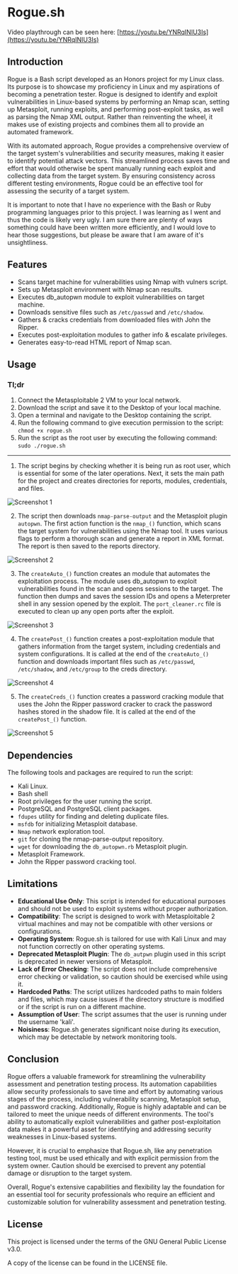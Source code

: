 # Rogue.sh
Video playthrough can be seen here: [https://youtu.be/YNRqINIU3Is](https://youtu.be/YNRqINIU3Is)

## Introduction

Rogue is a Bash script developed as an Honors project for my Linux class. Its purpose is to showcase my proficiency in Linux and my aspirations of becoming a penetration tester. Rogue is designed to identify and exploit vulnerabilities in Linux-based systems by performing an Nmap scan, setting up Metasploit, running exploits, and performing post-exploit tasks, as well as parsing the Nmap XML output. Rather than reinventing the wheel, it makes use of existing projects and combines them all to provide an automated framework.

With its automated approach, Rogue provides a comprehensive overview of the target system's vulnerabilities and security measures, making it easier to identify potential attack vectors. This streamlined process saves time and effort that would otherwise be spent manually running each exploit and collecting data from the target system. By ensuring consistency across different testing environments, Rogue could be an effective tool for assessing the security of a target system.

It is important to note that I have no experience with the Bash or Ruby programming languages prior to this project. I was learning as I went and thus the code is likely very ugly. I am sure there are plenty of ways something could have been written more efficiently, and I would love to hear those suggestions, but please be aware that I am aware of it's unsightliness.

## Features

- Scans target machine for vulnerabilities using Nmap with vulners script.
- Sets up Metasploit environment with Nmap scan results.
- Executes db_autopwn module to exploit vulnerabilities on target machine.
- Downloads sensitive files such as `/etc/passwd` and `/etc/shadow`.
- Gathers & cracks credentials from downloaded files with John the Ripper.
- Executes post-exploitation modules to gather info & escalate privileges.
- Generates easy-to-read HTML report of Nmap scan.

## Usage

### Tl;dr

1. Connect the Metasploitable 2 VM to your local network.
2. Download the script and save it to the Desktop of your local machine.
3. Open a terminal and navigate to the Desktop containing the script.
4. Run the following command to give execution permission to the script: `chmod +x rogue.sh`
5. Run the script as the root user by executing the following command: `sudo ./rogue.sh`

---

1. The script begins by checking whether it is being run as root user, which is essential for some of the later operations. Next, it sets the main path for the project and creates directories for reports, modules, credentials, and files.

![Screenshot 1](https://github.com/1337spectra/rogue/blob/143ec64bc83bf27a3f93913f4c6678358a5cfaeb/images/1.jpg)

2. The script then downloads `nmap-parse-output` and the Metasploit plugin `autopwn`. The first action function is the `nmap_()` function, which scans the target system for vulnerabilities using the Nmap tool. It uses various flags to perform a thorough scan and generate a report in XML format. The report is then saved to the reports directory.

![Screenshot 2](https://github.com/1337spectra/rogue/blob/143ec64bc83bf27a3f93913f4c6678358a5cfaeb/images/2.jpg)

3. The `createAuto_()` function creates an module that automates the exploitation process. The module uses db_autopwn to exploit vulnerabilities found in the scan and opens sessions to the target. The function then dumps and saves the session IDs and opens a Meterpreter shell in any session opened by the exploit. The `port_cleaner.rc` file is executed to clean up any open ports after the exploit.

![Screenshot 3](https://github.com/1337spectra/rogue/blob/143ec64bc83bf27a3f93913f4c6678358a5cfaeb/images/3.jpg)

4. The `createPost_()` function creates a post-exploitation module that gathers information from the target system, including credentials and system configurations. It is called at the end of the `createAuto_()` function and downloads important files such as `/etc/passwd`, `/etc/shadow`, and `/etc/group` to the creds directory.

![Screenshot 4](https://github.com/1337spectra/rogue/blob/143ec64bc83bf27a3f93913f4c6678358a5cfaeb/images/4.jpg)

5. The `createCreds_()` function creates a password cracking module that uses the John the Ripper password cracker to crack the password hashes stored in the shadow file. It is called at the end of the `createPost_()` function.

![Screenshot 5](https://github.com/1337spectra/rogue/blob/143ec64bc83bf27a3f93913f4c6678358a5cfaeb/images/5.jpg)

## Dependencies

The following tools and packages are required to run the script:
- Kali Linux.
- Bash shell 
- Root privileges for the user running the script.
- PostgreSQL and PostgreSQL client packages.
- `fdupes` utility for finding and deleting duplicate files.
- `msfdb` for initializing Metasploit database.
- `Nmap` network exploration tool.
- `git` for cloning the nmap-parse-output repository.
- `wget` for downloading the `db_autopwn.rb` Metasploit plugin.
- Metasploit Framework.
- John the Ripper password cracking tool.

## Limitations

- **Educational Use Only**: This script is intended for educational purposes and should not be used to exploit systems without proper authorization.
- **Compatibility**: The script is designed to work with Metasploitable 2 virtual machines and may not be compatible with other versions or configurations.
- **Operating System**: Rogue.sh is tailored for use with Kali Linux and may not function correctly on other operating systems.
- **Deprecated Metasploit Plugin**: The `db_autpwn` plugin used in this script is deprecated in newer versions of Metasploit.
- **Lack of Error Checking**: The script does not include comprehensive error checking or validation, so caution should be exercised while using it.
- **Hardcoded Paths**: The script utilizes hardcoded paths to main folders and files, which may cause issues if the directory structure is modified or if the script is run on a different machine.
- **Assumption of User**: The script assumes that the user is running under the username 'kali'.
- **Noisiness**: Rogue.sh generates significant noise during its execution, which may be detectable by network monitoring tools.

## Conclusion

Rogue offers a valuable framework for streamlining the vulnerability assessment and penetration testing process. Its automation capabilities allow security professionals to save time and effort by automating various stages of the process, including vulnerability scanning, Metasploit setup, and password cracking. Additionally, Rogue is highly adaptable and can be tailored to meet the unique needs of different environments. The tool's ability to automatically exploit vulnerabilities and gather post-exploitation data makes it a powerful asset for identifying and addressing security weaknesses in Linux-based systems. 

However, it is crucial to emphasize that Rogue.sh, like any penetration testing tool, must be used ethically and with explicit permission from the system owner. Caution should be exercised to prevent any potential damage or disruption to the target system.

Overall, Rogue's extensive capabilities and flexibility lay the foundation for an essential tool for security professionals who require an efficient and customizable solution for vulnerability assessment and penetration testing.


## License

This project is licensed under the terms of the GNU General Public License v3.0.

A copy of the license can be found in the LICENSE file.
